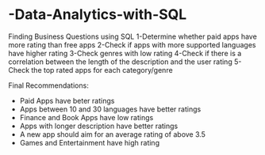 # -Data-Analytics-with-SQL
Finding Business Questions using SQL
1-Determine whether paid apps have more rating than free apps
2-Check if apps with more supported languages have higher rating
3-Check genres with low rating
4-Check if there is a correlation between the length of the description and the user rating
5-Check the top rated apps for each category/genre

Final Recommendations:
* Paid Apps have beter ratings
* Apps between 10 and 30 languages have better ratings
* Finance and Book Apps have low ratings
* Apps with longer description have better ratings
* A new app should aim for an average rating of above 3.5
* Games and Entertainment have high rating
